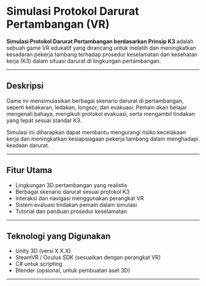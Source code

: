 # Simulasi Protokol Darurat Pertambangan (VR)

**Simulasi Protokol Darurat Pertambangan berdasarkan Prinsip K3** adalah sebuah game VR edukatif yang dirancang untuk melatih dan meningkatkan kesadaran pekerja tambang terhadap prosedur keselamatan dan kesehatan kerja (K3) dalam situasi darurat di lingkungan pertambangan.

---

## Deskripsi

Game ini mensimulasikan berbagai skenario darurat di pertambangan, seperti kebakaran, ledakan, longsor, dan evakuasi. Pemain akan belajar mengenali bahaya, mengikuti protokol evakuasi, serta mengambil tindakan yang tepat sesuai standar K3.

Simulasi ini diharapkan dapat membantu mengurangi risiko kecelakaan kerja dan meningkatkan kesiapsiagaan pekerja tambang dalam menghadapi keadaan darurat.

---

## Fitur Utama

- Lingkungan 3D pertambangan yang realistis
- Berbagai skenario darurat sesuai protokol K3
- Interaksi dan navigasi menggunakan perangkat VR
- Sistem evaluasi tindakan pemain dalam simulasi
- Tutorial dan panduan prosedur keselamatan

---

## Teknologi yang Digunakan

- Unity 3D (versi X.X.X)
- SteamVR / Oculus SDK (sesuaikan dengan perangkat VR)
- C# untuk scripting
- Blender (opsional, untuk pembuatan aset 3D)

---

